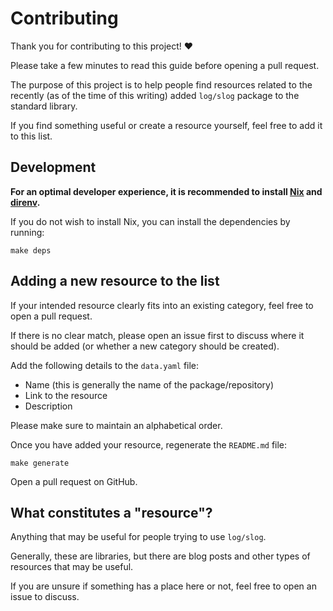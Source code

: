 # Contributing

Thank you for contributing to this project! ❤️

Please take a few minutes to read this guide before opening a pull request.

The purpose of this project is to help people find resources related to the recently
(as of the time of this writing) added `log/slog` package to the standard library.

If you find something useful or create a resource yourself, feel free to add it to this list.

## Development

**For an optimal developer experience, it is recommended to install [Nix](https://nixos.org/download.html) and [direnv](https://direnv.net/docs/installation.html).**

If you do not wish to install Nix, you can install the dependencies by running:

```shell
make deps
```

## Adding a new resource to the list

If your intended resource clearly fits into an existing category, feel free to open a pull request.

If there is no clear match, please open an issue first to discuss where it should be added (or whether a new category should be created).

Add the following details to the `data.yaml` file:

- Name (this is generally the name of the package/repository)
- Link to the resource
- Description

Please make sure to maintain an alphabetical order.

Once you have added your resource, regenerate the `README.md` file:

```shell
make generate
```

Open a pull request on GitHub.

## What constitutes a "resource"?

Anything that may be useful for people trying to use `log/slog`.

Generally, these are libraries, but there are blog posts and other types of resources that may be useful.

If you are unsure if something has a place here or not, feel free to open an issue to discuss.
